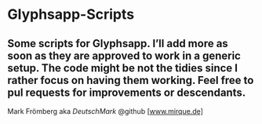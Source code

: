 Glyphsapp-Scripts
=================

Some scripts for Glyphsapp. I’ll add more as soon as they are approved to work in a generic setup. The code might be not the tidies since I rather focus on having them working. Feel free to pul requests for improvements or descendants.
---
Mark Frömberg aka
*DeutschMark* @github
[www.mirque.de]
